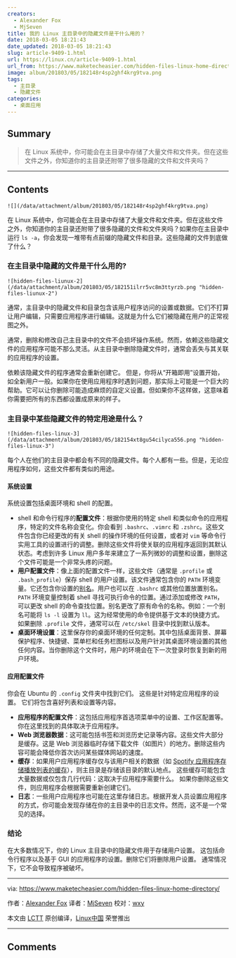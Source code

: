 ```yaml
---
creators:
  - Alexander Fox
  - MjSeven
title: 我的 Linux 主目录中的隐藏文件是干什么用的？
date: 2018-03-05 18:21:43
date_updated: 2018-03-05 18:21:43
slug: article-9409-1.html
url: https://linux.cn/article-9409-1.html
url_from: https://www.maketecheasier.com/hidden-files-linux-home-directory/
image: album/201803/05/182148r4sp2ghf4krg9tva.png
tags:
  - 主目录
  - 隐藏文件
categories:
  - 桌面应用
---
```


## Summary

> 在 Linux 系统中，你可能会在主目录中存储了大量文件和文件夹。但在这些文件之外，你知道你的主目录还附带了很多隐藏的文件和文件夹吗？

***

<!-- more -->

## Contents

`![](/data/attachment/album/201803/05/182148r4sp2ghf4krg9tva.png)`

在 Linux 系统中，你可能会在主目录中存储了大量文件和文件夹。但在这些文件之外，你知道你的主目录还附带了很多隐藏的文件和文件夹吗？如果你在主目录中运行 `ls -a`，你会发现一堆带有点前缀的隐藏文件和目录。这些隐藏的文件到底做了什么？

### 在主目录中隐藏的文件是干什么用的?

`![hidden-files-liunux-2](/data/attachment/album/201803/05/182151ilrr5vc8m3ttyrzb.png "hidden-files-liunux-2")`

通常，主目录中的隐藏文件和目录包含该用户程序访问的设置或数据。它们不打算让用户编辑，只需要应用程序进行编辑。这就是为什么它们被隐藏在用户的正常视图之外。

通常，删除和修改自己主目录中的文件不会损坏操作系统。然而，依赖这些隐藏文件的应用程序可能不那么灵活。从主目录中删除隐藏文件时，通常会丢失与其关联的应用程序的设置。

依赖该隐藏文件的程序通常会重新创建它。 但是，你将从“开箱即用”设置开始，如全新用户一般。如果你在使用应用程序时遇到问题，那实际上可能是一个巨大的帮助。它可以让你删除可能造成麻烦的自定义设置。但如果你不这样做，这意味着你需要把所有的东西都设置成原来的样子。

### 主目录中某些隐藏文件的特定用途是什么？

`![hidden-files-linux-3](/data/attachment/album/201803/05/182154xt8gu54cilyca556.png "hidden-files-linux-3")`

每个人在他们的主目录中都会有不同的隐藏文件。每个人都有一些。但是，无论应用程序如何，这些文件都有类似的用途。

#### 系统设置

系统设置包括桌面环境和 shell 的配置。

* shell 和命令行程序的**配置文件**：根据你使用的特定 shell 和类似命令的应用程序，特定的文件名称会变化。你会看到 `.bashrc`、`.vimrc` 和 `.zshrc`。这些文件包含你已经更改的有关 shell 的操作环境的任何设置，或者对 `vim` 等命令行实用工具的设置进行的调整。删除这些文件将使关联的应用程序返回到其默认状态。考虑到许多 Linux 用户多年来建立了一系列微妙的调整和设置，删除这个文件可能是一个非常头疼的问题。
* **用户配置文件**：像上面的配置文件一样，这些文件（通常是 `.profile` 或 `.bash_profile`）保存 shell 的用户设置。该文件通常包含你的 `PATH` 环境变量。它还包含你设置的[别名](https://www.maketecheasier.com/making-the-linux-command-line-a-little-friendlier/#aliases)。用户也可以在 `.bashrc` 或其他位置放置别名。`PATH` 环境变量控制着 shell 寻找可执行命令的位置。通过添加或修改 `PATH`，可以更改 shell 的命令查找位置。别名更改了原有命令的名称。例如：一个别名可能将 `ls -l` 设置为 `ll`。这为经常使用的命令提供基于文本的快捷方式。如果删除 `.profile` 文件，通常可以在 `/etc/skel` 目录中找到默认版本。
* **桌面环境设置**：这里保存你的桌面环境的任何定制。其中包括桌面背景、屏幕保护程序、快捷键、菜单栏和任务栏图标以及用户针对其桌面环境设置的其他任何内容。当你删除这个文件时，用户的环境会在下一次登录时恢复到新的用户环境。

#### 应用配置文件

你会在 Ubuntu 的 `.config` 文件夹中找到它们。 这些是针对特定应用程序的设置。 它们将包含喜好列表和设置等内容。

* **应用程序的配置文件**：这包括应用程序首选项菜单中的设置、工作区配置等。 你在这里找到的具体取决于应用程序。
* **Web 浏览器数据**：这可能包括书签和浏览历史记录等内容。这些文件大部分是缓存。这是 Web 浏览器临时存储下载文件（如图片）的地方。删除这些内容可能会降低你首次访问某些媒体网站的速度。
* **缓存**：如果用户应用程序缓存仅与该用户相关的数据（如 [Spotify 应用程序存储播放列表的缓存](https://www.maketecheasier.com/clear-spotify-cache/)），则主目录是存储该目录的默认地点。 这些缓存可能包含大量数据或仅包含几行代码：这取决于应用程序需要什么。 如果你删除这些文件，则应用程序会根据需要重新创建它们。
* **日志**：一些用户应用程序也可能在这里存储日志。根据开发人员设置应用程序的方式，你可能会发现存储在你的主目录中的日志文件。然而，这不是一个常见的选择。

### 结论

在大多数情况下，你的 Linux 主目录中的隐藏文件用于存储用户设置。 这包括命令行程序以及基于 GUI 的应用程序的设置。删除它们将删除用户设置。 通常情况下，它不会导致程序被破坏。

---

via: <https://www.maketecheasier.com/hidden-files-linux-home-directory/>

作者：[Alexander Fox](https://www.maketecheasier.com/author/alexfox/) 译者：[MjSeven](https://github.com/MjSeven) 校对：[wxy](https://github.com/wxy)

本文由 [LCTT](https://github.com/LCTT/TranslateProject) 原创编译，[Linux中国](https://linux.cn/) 荣誉推出

***

## Comments
